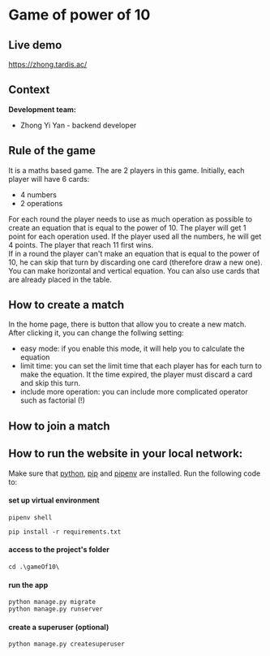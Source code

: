 # Game of power of 10
## Live demo
https://zhong.tardis.ac/
## Context
**Development team:**
* Zhong Yi Yan - backend developer

## Rule of the game
It is a maths based game. The are 2 players in this game. Initially, each player will have 6 cards:  
* 4 numbers
* 2 operations  

For each round the player needs to use as much operation as possible to create an equation that is equal to the power of 10. The player will get 1 point for each operation used. If the player used all the numbers, he will get 4 points. The player that reach 11 first wins.   
If in a round the player can't make an equation that is equal to the power of 10, he can skip that turn by discarding one card (therefore draw a new one).  
You can make horizontal and vertical equation. You can also use cards that are already placed in the table.

## How to create a match
In the home page, there is button that allow you to create a new match. After clicking it, you can change the follwing setting:  
* easy mode: if you enable this mode, it will help you to calculate the equation
* limit time: you can set the limit time that each player has for each turn to make the equation. It the time expired, the player must discard a card and skip this turn.
* include more operation: you can include more complicated operator such as factorial (!)
## How to join a match
  
  
  
## How to run the website in your local network:
Make sure that [python](https://www.python.org/downloads/), [pip](https://pip.pypa.io/en/stable/installation/) and [pipenv](https://pipenv.pypa.io/en/latest/install/) are installed. Run the following code to:   
#### set up virtual environment 
```
pipenv shell
```
```
pip install -r requirements.txt
```
#### access to the project's folder
```
cd .\gameOf10\
```
#### run the app
```
python manage.py migrate
python manage.py runserver
```
#### create a superuser (optional)
```
python manage.py createsuperuser
```
